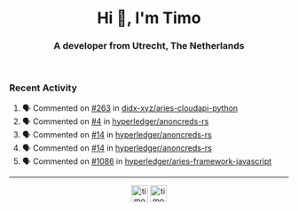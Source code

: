 <h1 align="center">Hi 👋, I'm Timo</h1>
<h3 align="center">A developer from Utrecht, The Netherlands</h3>
<br/>
<!-- https://github.com/rahuldkjain/github-profile-readme-generator --!>

<!--  <p align="left"><img src="https://github-readme-stats.vercel.app/api?username=timoglastra&show_icons=true&count_private=true&" alt="timoglastra" /></p> --!>

<!--
Github language stats
<p align="left"><img src="https://github-readme-stats.vercel.app/api/top-langs/?username=timoglastra&layout=compact" alt="timoglastra" /><p>
-->

<!-- Codestats language stats -->
<!-- <p align="left"><img src="https://codestats-readme.vercel.app/api/top-langs/?username=timoglastra&layout=compact&language_count=12" alt="timoglastra" /><p>    --!>
  
<h3>Recent Activity</h3>

<!--START_SECTION:activity-->
1. 🗣 Commented on [#263](https://github.com/didx-xyz/aries-cloudapi-python/issues/263) in [didx-xyz/aries-cloudapi-python](https://github.com/didx-xyz/aries-cloudapi-python)
2. 🗣 Commented on [#4](https://github.com/hyperledger/anoncreds-rs/issues/4) in [hyperledger/anoncreds-rs](https://github.com/hyperledger/anoncreds-rs)
3. 🗣 Commented on [#14](https://github.com/hyperledger/anoncreds-rs/issues/14) in [hyperledger/anoncreds-rs](https://github.com/hyperledger/anoncreds-rs)
4. 🗣 Commented on [#14](https://github.com/hyperledger/anoncreds-rs/issues/14) in [hyperledger/anoncreds-rs](https://github.com/hyperledger/anoncreds-rs)
5. 🗣 Commented on [#1086](https://github.com/hyperledger/aries-framework-javascript/issues/1086) in [hyperledger/aries-framework-javascript](https://github.com/hyperledger/aries-framework-javascript)
<!--END_SECTION:activity-->

---

<p align="center">
<a href="https://twitter.com/timoglastra" target="blank"><img align="center" src="https://cdn.jsdelivr.net/npm/simple-icons@3.0.1/icons/twitter.svg" alt="timoglastra" height="30" width="30" /></a>
<a href="https://linkedin.com/in/timoglastra" target="blank"><img align="center" src="https://cdn.jsdelivr.net/npm/simple-icons@3.0.1/icons/linkedin.svg" alt="timoglastra" height="30" width="30" /></a>
</p>



